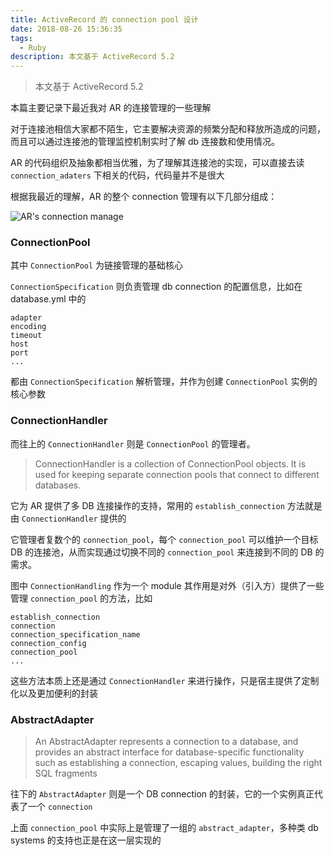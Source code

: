 ```yaml
---
title: ActiveRecord 的 connection pool 设计
date: 2018-08-26 15:36:35
tags:
  - Ruby
description: 本文基于 ActiveRecord 5.2
---
```



> 本文基于 ActiveRecord 5.2

本篇主要记录下最近我对 AR 的连接管理的一些理解

对于连接池相信大家都不陌生，它主要解决资源的频繁分配和释放所造成的问题，而且可以通过连接池的管理监控机制实时了解 db 连接数和使用情况。

AR 的代码组织及抽象都相当优雅，为了理解其连接池的实现，可以直接去读 `connection_adaters` 下相关的代码，代码量并不是很大

根据我最近的理解，AR 的整个 connection 管理有以下几部分组成：

![AR's connection manage][1]

### ConnectionPool

其中 `ConnectionPool` 为链接管理的基础核心

`ConnectionSpecification` 则负责管理 db connection 的配置信息，比如在 database.yml 中的
```
adapter
encoding
timeout
host
port
...
```
都由 `ConnectionSpecification` 解析管理，并作为创建 `ConnectionPool` 实例的核心参数

### ConnectionHandler

而往上的 `ConnectionHandler` 则是 `ConnectionPool` 的管理者。

> ConnectionHandler is a collection of ConnectionPool objects. It is used for keeping separate connection pools that connect to different databases.

它为 AR 提供了多 DB 连接操作的支持，常用的 `establish_connection` 方法就是由 `ConnectionHandler` 提供的

它管理者复数个的 `connection_pool`，每个 `connection_pool` 可以维护一个目标 DB 的连接池，从而实现通过切换不同的 `connection_pool` 来连接到不同的 DB 的需求。

图中 `ConnectionHandling` 作为一个 module 其作用是对外（引入方）提供了一些管理 `connection_pool` 的方法，比如

```
establish_connection
connection
connection_specification_name
connection_config
connection_pool
...
```

这些方法本质上还是通过 `ConnectionHandler` 来进行操作，只是宿主提供了定制化以及更加便利的封装

### AbstractAdapter

> An AbstractAdapter represents a connection to a database, and provides an abstract interface for database-specific functionality such as establishing a connection, escaping values, building the right SQL fragments

往下的 `AbstractAdapter` 则是一个 DB connection 的封装，它的一个实例真正代表了一个 `connection`

上面 `connection_pool` 中实际上是管理了一组的 `abstract_adapter`，多种类 db systems 的支持也正是在这一层实现的


  [1]: http://7xsger.com1.z0.glb.clouddn.com/image/blog/AR_Connection_1.png